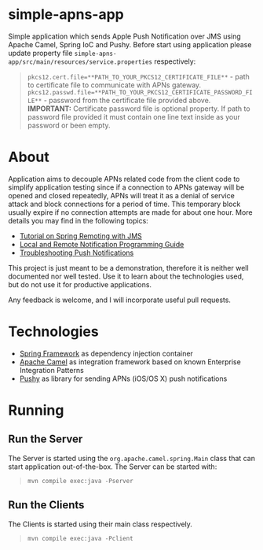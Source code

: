 # simple-apns-app

Simple application which sends Apple Push Notification over JMS using Apache Camel, Spring IoC and Pushy.
Before start using application please update property file `simple-apns-app/src/main/resources/service.properties` respectively:
> `pkcs12.cert.file=**PATH_TO_YOUR_PKCS12_CERTIFICATE_FILE**` - path to certificate file to communicate with APNs gateway.
> `pkcs12.passwd.file=**PATH_TO_YOUR_PKCS12_CERTIFICATE_PASSWORD_FILE**` - password from the certificate file provided above.
**IMPORTANT:** Certificate password file is optional property. If path to password file provided it must contain one line text inside as your password or been empty.

# About

Application aims to decouple APNs related code from the client code to simplify application testing
since if a connection to APNs gateway will be opened and closed repeatedly,
APNs will treat it as a denial of service attack and block connections for a period of time.
This temporary block usually expire if no connection attempts are made for about one hour.
More details you may find in the following topics:
- [Tutorial on Spring Remoting with JMS](http://camel.apache.org/tutorial-jmsremoting.html)
- [Local and Remote Notification Programming Guide](https://developer.apple.com/library/mac/documentation/NetworkingInternet/Conceptual/RemoteNotificationsPG/Chapters/APNsProviderAPI.html#//apple_ref/doc/uid/TP40008194-CH101-SW6)
- [Troubleshooting Push Notifications](https://developer.apple.com/library/ios/technotes/tn2265/_index.html)

This project is just meant to be a demonstration, therefore it is neither well documented nor well tested. Use it to learn about the technologies used, but do not use it for productive applications.

Any feedback is welcome, and I will incorporate useful pull requests.

# Technologies

- [Spring Framework](https://projects.spring.io/spring-framework/) as dependency injection container
- [Apache Camel](http://camel.apache.org/) as integration framework based on known Enterprise Integration Patterns
- [Pushy](http://relayrides.github.io/pushy/) as library for sending APNs (iOS/OS X) push notifications

# Running

## Run the Server

The Server is started using the `org.apache.camel.spring.Main` class that can start application out-of-the-box. The Server can be started with:
> ```mvn compile exec:java -Pserver```

## Run the Clients

The Clients is started using their main class respectively.
> ```mvn compile exec:java -Pclient```
